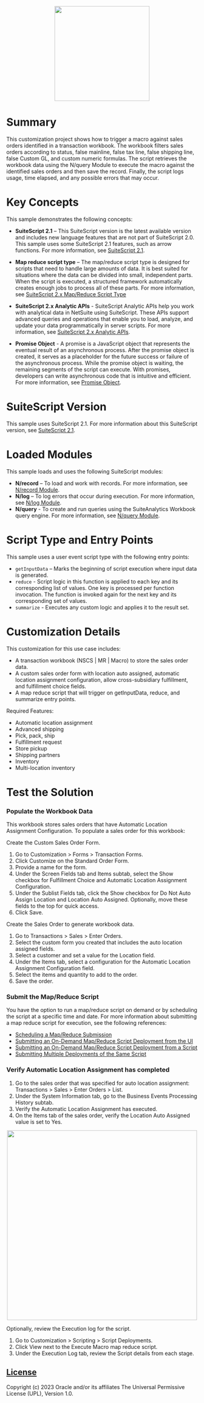 <p align="center"><a href="#"><img width="250" src="/map-reduce-scripts/mr-execute-macro/assets/oracle_netsuite_logo.png"></a></p>

# Summary
This customization project shows how to trigger a macro against sales orders identified in a transaction workbook. The workbook filters sales orders according to status, false mainline, false tax line, false shipping line, false Custom GL, and custom numeric formulas. The script retrieves the workbook data using the N/query Module to execute the macro against the identified sales orders and then save the record. Finally, the script logs usage, time elapsed, and any possible errors that may occur.

# Key Concepts
This sample demonstrates the following concepts:

* **SuiteScript 2.1** – This SuiteScript version is the latest available version and includes new language features that are not part of SuiteScript 2.0. This sample uses some SuiteScript 2.1 features, such as arrow functions. For more information, see [SuiteScript 2.1](https://docs.oracle.com/en/cloud/saas/netsuite/ns-online-help/chapter_156042690639.html).

* **Map reduce script type** – The map/reduce script type is designed for scripts that need to handle large amounts of data. It is best suited for situations where the data can be divided into small, independent parts. When the script is executed, a structured framework automatically creates enough jobs to process all of these parts. For more information, see [SuiteScript 2.x Map/Reduce Script Type](https://docs.oracle.com/en/cloud/saas/netsuite/ns-online-help/section_4387799161.html)

* **SuiteScript 2.x Analytic APIs** - SuiteScript Analytic APIs help you work with analytical data in NetSuite using SuiteScript. These APIs support advanced queries and operations that enable you to load, analyze, and update your data programmatically in server scripts. For more information, see [SuiteScript 2.x Analytic APIs](https://docs.oracle.com/en/cloud/saas/netsuite/ns-online-help/article_159524581218.html#:~:text=SuiteScript%20Analytic%20APIs%20are%20based,to%20analyze%20your%20NetSuite%20data.).

* **Promise Object** - A promise is a JavaScript object that represents the eventual result of an asynchronous process. After the promise object is created, it serves as a placeholder for the future success or failure of the asynchronous process. While the promise object is waiting, the remaining segments of the script can execute. With promises, developers can write asynchronous code that is intuitive and efficient. For more information, see [Promise Object](https://docs.oracle.com/en/cloud/saas/netsuite/ns-online-help/section_4387812940.html).

# SuiteScript Version
This sample uses SuiteScript 2.1. For more information about this SuiteScript version, see [SuiteScript 2.1](https://docs.oracle.com/en/cloud/saas/netsuite/ns-online-help/chapter_156042690639.html).

# Loaded Modules
This sample loads and uses the following SuiteScript modules:

* **N/record** – To load and work with records. For more information, see [N/record Module](https://docs.oracle.com/en/cloud/saas/netsuite/ns-online-help/section_4267255811.html).
* **N/log** – To log errors that occur during execution. For more information, see [N/log Module](https://docs.oracle.com/en/cloud/saas/netsuite/ns-online-help/section_4574548135.html).
* **N/query** - To create and run queries using the SuiteAnalytics Workbook query engine. For more information, see [N/query Module](https://docs.oracle.com/en/cloud/saas/netsuite/ns-online-help/section_1510275060.html).

# Script Type and Entry Points
This sample uses a user event script type with the following entry points: 

* `getInputData` – Marks the beginning of script execution where input data is generated. 
* `reduce` - Script logic in this function is applied to each key and its corresponding list of values. One key is processed per function invocation. The function is invoked again for the next key and its corresponding set of values. 
* `summarize` - Executes any custom logic and applies it to the result set. 

# Customization Details
This customization for this use case includes:

* A transaction workbook (NSCS | MR | Macro) to store the sales order data. 
* A custom sales order form with location auto assigned, automatic location assignment configuration, allow cross-subsidiary fulfillment, and fulfillment choice fields.
* A map reduce script that will trigger on getInputData, reduce, and summarize entry points.

Required Features:

* Automatic location assignment
* Advanced shipping
* Pick, pack, ship
* Fulfillment request 
* Store pickup
* Shipping partners 
* Inventory
* Multi-location inventory 

# Test the Solution

### Populate the Workbook Data
This workbook stores sales orders that have Automatic Location Assignment Configuration. To populate a sales order for this workbook:

Create the Custom Sales Order Form.

1. Go to Customization > Forms > Transaction Forms.
2. Click Customize on the Standard Order Form.
3. Provide a name for the form. 
4. Under the Screen Fields tab and Items subtab, select the Show checkbox for Fulfillment Choice and Automatic Location Assignment Configuration.
5. Under the Sublist Fields tab, click the Show checkbox for Do Not Auto Assign Location and Location Auto Assigned. Optionally, move these fields to the top for quick access. 
6. Click Save.

Create the Sales Order to generate workbook data.

1. Go to Transactions > Sales > Enter Orders.
2. Select the custom form you created that includes the auto location assigned fields.
3. Select a customer and set a value for the Location field. 
4. Under the Items tab, select a configuration for the Automatic Location Assignment Configuration field.
5. Select the items and quantity to add to the order. 
6. Save the order. 

### Submit the Map/Reduce Script

You have the option to run a map/reduce script on demand or by scheduling the script at a specific time and date. For more information about submitting a map reduce script for execution, see the following references:

* [Scheduling a Map/Reduce Submission](https://docs.oracle.com/en/cloud/saas/netsuite/ns-online-help/section_1509578930.html#:~:text=To%20set%20a%20scheduled%20submission,frequency%20of%20every%2015%20minutes.)
* [Submitting an On-Demand Map/Reduce Script Deployment from the UI](https://docs.oracle.com/en/cloud/saas/netsuite/ns-online-help/section_1509579025.html)
* [Submitting an On-Demand Map/Reduce Script Deployment from a Script](https://docs.oracle.com/en/cloud/saas/netsuite/ns-online-help/section_1508887826.html)
* [Submitting Multiple Deployments of the Same Script](https://docs.oracle.com/en/cloud/saas/netsuite/ns-online-help/section_1510974473.html#:~:text=If%20you%20need%20to%20submit,multiple%20advantages%20to%20this%20technique.)

### Verify Automatic Location Assignment has completed

1. Go to the sales order that was specified for auto location assignment: Transactions > Sales > Enter Orders > List.   
2. Under the System Information tab, go to the Business Events Processing History subtab.
3. Verify the Automatic Location Assignment has executed.
4. On the Items tab of the sales order, verify the Location Auto Assigned value is set to Yes. 

<p align="center"><a href="#"><img width="500" src="/map-reduce-scripts/mr-execute-macro/assets/locationAssigned.png"></a></p>


Optionally, review the Execution log for the script. 

1. Go to Customization > Scripting > Script Deployments. 
2. Click View next to the Execute Macro map reduce script. 
3. Under the Execution Log tab, review the Script details from each stage.

## [License](./LICENSE.txt)
Copyright (c) 2023 Oracle and/or its affiliates The Universal Permissive License (UPL), Version 1.0.
